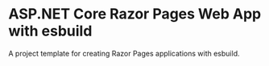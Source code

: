 # ASP.NET Core Razor Pages Web App with esbuild

A project template for creating Razor Pages applications with esbuild.
